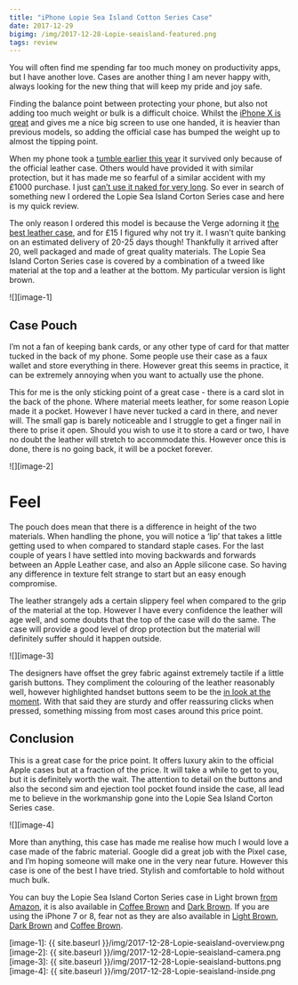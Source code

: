 ```yaml
---
title: "iPhone Lopie Sea Island Cotton Series Case"
date: 2017-12-29
bigimg: /img/2017-12-28-Lopie-seaisland-featured.png
tags: review
---
```

You will often find me spending far too much money on productivity apps, but I have another love. Cases are another thing I am never happy with, always looking for the new thing that will keep my pride and joy safe.

Finding the balance point between protecting your phone, but also not adding too much weight or bulk is a difficult choice. Whilst the [iPhone X is great][1] and gives me a nice big screen to use one handed, it is heavier than previous models, so adding the official case has bumped the weight up to almost the tipping point.

When my phone took a [tumble earlier this year][2] it survived only because of the official leather case. Others would have provided it with similar protection, but it has made me so fearful of a similar accident with my £1000 purchase. I just [can’t use it naked for very long][3]. So ever in search of something new I ordered the Lopie Sea Island Corton Series case and here is my quick review.

The only reason I ordered this model is because the Verge adorning it [the best leather case][4], and for £15 I figured why not try it. I wasn’t quite banking on an estimated delivery of 20-25 days though! Thankfully it arrived after 20, well packaged and made of great quality materials. The Lopie Sea Island Corton Series case is covered by a combination of a tweed like material at the top and a leather at the bottom. My particular version is light brown.

![][image-1]

## Case Pouch
I’m not a fan of keeping bank cards, or any other type of card for that matter tucked in the back of my phone. Some people use their case as a faux wallet and store everything in there. However great this seems in practice, it can be extremely  annoying when you want to actually use the phone.

This for me is the only sticking point of a great case - there is a card slot in the back of the phone. Where material meets leather, for some reason Lopie made it a pocket. However I have never tucked a card in there, and never will. The small gap is barely noticeable and I struggle to get a finger nail in there to prise it open. Should you wish to use it to store a card or two, I have no doubt the leather will stretch to accommodate this. However once this is done, there is no going back, it will be a pocket forever.

![][image-2]

# Feel
The pouch does mean that there is a difference in height of the two materials. When handling the phone, you will notice a ‘lip’ that takes a little getting used to when compared to standard staple cases. For the last couple of years I have settled into moving backwards and forwards between an Apple Leather case, and also an Apple silicone case. So having any difference in texture felt strange to start but an easy enough compromise.

The leather strangely ads a certain slippery feel when compared to the grip of the material at the top. However I have every confidence the leather will age well, and some doubts that the top of the case will do the same. The case will provide a good level of drop protection but the material will definitely suffer should it happen outside.

![][image-3]

The designers have offset the grey fabric against extremely tactile if a little garish buttons. They compliment the colouring of the leather reasonably well, however highlighted handset buttons seem to be the [in look at the moment][5]. With that said they are sturdy and offer reassuring clicks when pressed, something missing from most cases around this price point.

## Conclusion
This is a great case for the price point. It offers luxury akin to the official Apple cases but at a fraction of the price. It will take a while to get to you, but it is definitely worth the wait. The attention to detail on the buttons and also the second sim and ejection tool pocket found inside the case, all lead me to believe in the workmanship gone into the Lopie Sea Island Corton Series case.

![][image-4]

More than anything, this case has made me realise how much I would love a case made of the fabric material. Google did a great job with the Pixel case, and I’m hoping someone will make one in the very near future. However this case is one of the best I have tried. Stylish and comfortable to hold without much bulk.

You can buy the Lopie Sea Island Corton Series case in Light brown [from Amazon][6], it is also available in [Coffee Brown][7] and [Dark Brown][8]. If you are using the iPhone 7 or 8, fear not as they are also available in [Light Brown][9], [Dark Brown][10] and [Coffee Brown][11].

[1]:	https://www.gr36.com/post/2017-11-08-iphonex-impressions/
[2]:	https://www.gr36.com/post/2017-08-20-careful-with-my-phone/
[3]:	https://www.gr36.com/post/2017-11-04-few-hours-naked/
[4]:	https://www.theverge.com/2017/12/7/16744278/apple-iphone-x-leather-case
[5]:	https://techcrunch.com/2017/10/17/lets-talk-about-that-pixel-2-contrast-color-button-though/
[6]:	https://www.amazon.co.uk/gp/product/B075D8LT12/ref=as_li_tl?ie=UTF8&camp=1634&creative=6738&creativeASIN=B075D8LT12&linkCode=as2&tag=gr36-21&linkId=0f1e5d08361281d9e08c2252c5fa7a17
[7]:	https://www.amazon.co.uk/gp/product/B075D8R8CX/ref=as_li_qf_sp_asin_il_tl?ie=UTF8&tag=gr36-21&camp=1634&creative=6738&linkCode=as2&creativeASIN=B075D8R8CX&linkId=e7faa700b036d67814c768bdc8097b50
[8]:	https://www.amazon.co.uk/gp/product/B075DCHGLF/ref=as_li_qf_sp_asin_il_tl?ie=UTF8&tag=gr36-21&camp=1634&creative=6738&linkCode=as2&creativeASIN=B075DCHGLF&linkId=3a7b46dec0660dbc69dba02ce1435226
[9]:	https://www.amazon.co.uk/gp/product/B075CWD4CM/ref=as_li_qf_sp_asin_il_tl?ie=UTF8&tag=gr36-21&camp=1634&creative=6738&linkCode=as2&creativeASIN=B075CWD4CM&linkId=604f036b5d51cfed00d6de36bc178788
[10]:	https://www.amazon.co.uk/gp/product/B075D1QG64/ref=as_li_qf_sp_asin_il_tl?ie=UTF8&tag=gr36-21&camp=1634&creative=6738&linkCode=as2&creativeASIN=B075D1QG64&linkId=da2edccdaa9df0f3ee97531b3f181978
[11]:	https://www.amazon.co.uk/gp/product/B075D86G7M/ref=as_li_qf_sp_asin_il_tl?ie=UTF8&tag=gr36-21&camp=1634&creative=6738&linkCode=as2&creativeASIN=B075D86G7M&linkId=e92722ab449b2972acfae3ed65bb3257

[image-1]:	{{ site.baseurl }}/img/2017-12-28-Lopie-seaisland-overview.png
[image-2]:	{{ site.baseurl }}/img/2017-12-28-Lopie-seaisland-camera.png
[image-3]:	{{ site.baseurl }}/img/2017-12-28-Lopie-seaisland-buttons.png
[image-4]:	{{ site.baseurl }}/img/2017-12-28-Lopie-seaisland-inside.png
